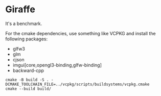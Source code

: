 # Giraffe

It's a benchmark.

For the cmake dependencies, use something like VCPKG and install the following packages:

- glfw3
- glm
- cjson
- imgui[core,opengl3-binding,glfw-binding]
- backward-cpp

```
cmake -B build -S . -DCMAKE_TOOLCHAIN_FILE=../vcpkg/scripts/buildsystems/vcpkg.cmake
cmake --build build/
```
